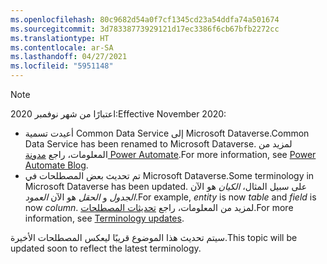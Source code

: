 ```yaml
---
ms.openlocfilehash: 80c9682d54a0f7cf1345cd23a54ddfa74a501674
ms.sourcegitcommit: 3d78338773929121d17ec3386f6cb67bfb2272cc
ms.translationtype: HT
ms.contentlocale: ar-SA
ms.lasthandoff: 04/27/2021
ms.locfileid: "5951148"
---
```

> [!NOTE]
> <span data-ttu-id="cddb0-101">اعتبارًا من شهر نوفمبر 2020:</span><span class="sxs-lookup"><span data-stu-id="cddb0-101">Effective November 2020:</span></span>
>
> - <span data-ttu-id="cddb0-102">أعيدت تسمية Common Data Service إلى Microsoft Dataverse.</span><span class="sxs-lookup"><span data-stu-id="cddb0-102">Common Data Service has been renamed to Microsoft Dataverse.</span></span> <span data-ttu-id="cddb0-103">لمزيد من المعلومات، راجع [مدونة Power Automate](https://aka.ms/PAuAppBlog).</span><span class="sxs-lookup"><span data-stu-id="cddb0-103">For more information, see [Power Automate Blog](https://aka.ms/PAuAppBlog).</span></span>
> - <span data-ttu-id="cddb0-104">تم تحديث بعض المصطلحات في Microsoft Dataverse.</span><span class="sxs-lookup"><span data-stu-id="cddb0-104">Some terminology in Microsoft Dataverse has been updated.</span></span> <span data-ttu-id="cddb0-105">على سبيل المثال، *الكيان* هو الآن *الجدول* و *الحقل* هو الآن *العمود*.</span><span class="sxs-lookup"><span data-stu-id="cddb0-105">For example, *entity* is now *table* and *field* is now *column*.</span></span> <span data-ttu-id="cddb0-106">لمزيد من المعلومات، راجع [تحديثات المصطلحات](/powerapps/maker/data-platform/data-platform-intro).</span><span class="sxs-lookup"><span data-stu-id="cddb0-106">For more information, see [Terminology updates](/powerapps/maker/data-platform/data-platform-intro).</span></span>
>
> <span data-ttu-id="cddb0-107">سيتم تحديث هذا الموضوع قريبًا ليعكس المصطلحات الأخيرة.</span><span class="sxs-lookup"><span data-stu-id="cddb0-107">This topic will be updated soon to reflect the latest terminology.</span></span>